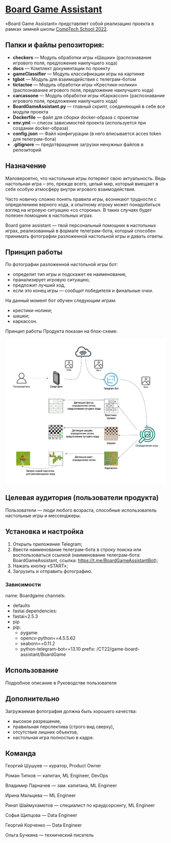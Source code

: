 # [Board Game Assistant](https://t.me/BoardGameAssistantBot)

«Board Game Assistant» представляет собой реализацию проекта в рамках зимней школы [CompTech School 2022](https://comptechschool.com/).

## Папки и файлы репозитория:

- **checkers** — Модуль обработки игры «Шашки» (распознавание игрового поля, предложение наилучшего хода)
- **docs** — Комплект документации по проекту
- **gameClassifier** — Модуль классификации игры на картинке
- **tgbot** — Модуль для взаимодействия с телеграм-ботом
- **tictactoe** — Модуль обработки игры «Крестики-нолики» (распознавание игрового поля, предложение наилучшего хода)
- **carcassone** — Модуль обработки игры «Каркассон» (распознавание игрового поля, предложение наилучшего хода)
- **BoardGameAssistant.py** — главный скрипт, соединяющий в себе все модули проекта
- **Dockerfile** — файл для сборки docker-образа с проектом
- **env.yml** — список зависимостей проекта (используется при создании docker-образа)
- **config.json** — Файл конфигурации (в него вписывается acces token для телеграм-бота)
- **.gitignore** — предотвращение загрузки ненужных файлов в репозиторий

## Назначение

Маловероятно, что настольные игры потеряют свою актуальность. Ведь настольная игра – это, прежде всего, целый мир, который вмещает в себя особую атмосферу внутри игрового взаимодействия.

Часто новичку сложно понять правила игры, возникают трудности с определением верного хода, а опытному игроку может понадобиться взгляд на игровую ситуацию «со стороны». В таких случаях будет полезен помощник в настольных играх.

Board game assistant — твой персональный помощник в настольных играх, реализованный в формате телеграм-бота, который способен принимать фотографии разложенной настольной игры и давать ответы.

## Принцип работы

По фотографии разложенной настольной игры бот:

- определит тип игры и подскажет ее наименование,
- пранализирует игровую ситуацию,
- предложит лучший ход,
- если это конец игры — сообщит победителя и финальные очки.

На данный момент бот обучен следующим играм:

- крестики-нолики;
- шашки;
- каркассон.

Принцип работы Продукта показан на блок-схеме:

![This is an image](https://github.com/comptech-winter-school/board-game-assistant/blob/main/docs/principle%20of%20operation.jpg)

## Целевая аудитория (пользователи продукта)

Пользователи — люди любого возраста, способные использователь настольные игры и мессенджеры.

## Установка и настройка

1. Открыть приложение Telegram;
2. Ввести наименование телеграм-бота в строку поиска или воспользоваться ссылкой (наименование телеграм-бота: BoardGameAssistant, ссылка: https://t.me/BoardGameAssistantBot);
3. Нажать кнопку «START»;
4. Загрузить и отправить фотографию.

### Зависимости

name: Boardgame
channels:
  - defaults
  - fastai
dependencies:
  - fastai=2.5.3
  - pip
  - pip:
    - pygame
    - opencv-python==4.5.5.62
    - seaborn==0.11.2
    - python-telegram-bot==13.10
prefix: /CT22/game-board-assistant/BoardGame

## Использование

Подробное описание в Руководстве пользователя

## Дополнительно

Загружаемая фотография должна быть хорошего качества:
- высокое разрешение, 
- правильная перспектива (строго вид сверху), 
- отсутствие лишних объектов, 
- настольная игра полностью в кадре.

## Команда

Георгий Шушуев — куратор, Product Owner

Роман Титков — капитан, ML Engineer, DevOps

Владимир Парначев — зам. капитана, ML Engineer

Ирина Мальцева — ML Engineer

Ринат Шаймухаметов — специалист по краудсорсингу, ML Engineer

Софья Щипцова — Data Engineer

Георгий Корченко — Data Engineer

Ольга Бучкина — технический писатель
